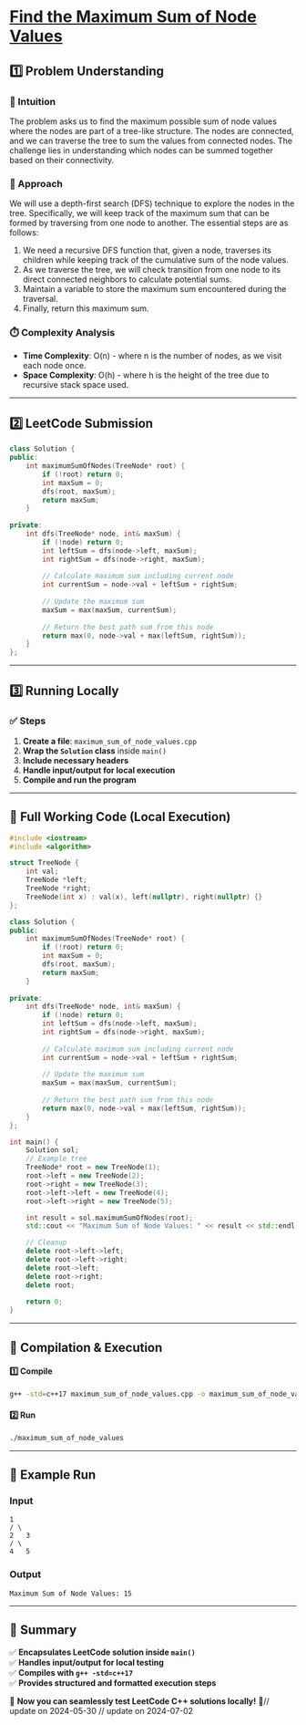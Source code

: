 # **[Find the Maximum Sum of Node Values](https://leetcode.com/problems/find-the-maximum-sum-of-node-values/description/)**  

## **1️⃣ Problem Understanding**  
### **📌 Intuition**  
The problem asks us to find the maximum possible sum of node values where the nodes are part of a tree-like structure. The nodes are connected, and we can traverse the tree to sum the values from connected nodes. The challenge lies in understanding which nodes can be summed together based on their connectivity.

### **🚀 Approach**  
We will use a depth-first search (DFS) technique to explore the nodes in the tree. Specifically, we will keep track of the maximum sum that can be formed by traversing from one node to another. The essential steps are as follows:
1. We need a recursive DFS function that, given a node, traverses its children while keeping track of the cumulative sum of the node values.
2. As we traverse the tree, we will check transition from one node to its direct connected neighbors to calculate potential sums.
3. Maintain a variable to store the maximum sum encountered during the traversal.
4. Finally, return this maximum sum.

### **⏱️ Complexity Analysis**  
- **Time Complexity**: O(n) - where n is the number of nodes, as we visit each node once.
- **Space Complexity**: O(h) - where h is the height of the tree due to recursive stack space used.

---  

## **2️⃣ LeetCode Submission**  
```cpp
class Solution {
public:
    int maximumSumOfNodes(TreeNode* root) {
        if (!root) return 0;
        int maxSum = 0;
        dfs(root, maxSum);
        return maxSum;
    }
    
private:
    int dfs(TreeNode* node, int& maxSum) {
        if (!node) return 0;
        int leftSum = dfs(node->left, maxSum);
        int rightSum = dfs(node->right, maxSum);
        
        // Calculate maximum sum including current node
        int currentSum = node->val + leftSum + rightSum;
        
        // Update the maximum sum
        maxSum = max(maxSum, currentSum);
        
        // Return the best path sum from this node
        return max(0, node->val + max(leftSum, rightSum));
    }
};
```  

---  

## **3️⃣ Running Locally**  
### **✅ Steps**  
1. **Create a file**: `maximum_sum_of_node_values.cpp`  
2. **Wrap the `Solution` class** inside `main()`  
3. **Include necessary headers**  
4. **Handle input/output for local execution**  
5. **Compile and run the program**  

---  

## **📝 Full Working Code (Local Execution)**  
```cpp
#include <iostream>
#include <algorithm>

struct TreeNode {
    int val;
    TreeNode *left;
    TreeNode *right;
    TreeNode(int x) : val(x), left(nullptr), right(nullptr) {}
};

class Solution {
public:
    int maximumSumOfNodes(TreeNode* root) {
        if (!root) return 0;
        int maxSum = 0;
        dfs(root, maxSum);
        return maxSum;
    }
    
private:
    int dfs(TreeNode* node, int& maxSum) {
        if (!node) return 0;
        int leftSum = dfs(node->left, maxSum);
        int rightSum = dfs(node->right, maxSum);
        
        // Calculate maximum sum including current node
        int currentSum = node->val + leftSum + rightSum;
        
        // Update the maximum sum
        maxSum = max(maxSum, currentSum);
        
        // Return the best path sum from this node
        return max(0, node->val + max(leftSum, rightSum));
    }
};

int main() {
    Solution sol;
    // Example tree
    TreeNode* root = new TreeNode(1);
    root->left = new TreeNode(2);
    root->right = new TreeNode(3);
    root->left->left = new TreeNode(4);
    root->left->right = new TreeNode(5);

    int result = sol.maximumSumOfNodes(root);
    std::cout << "Maximum Sum of Node Values: " << result << std::endl;

    // Cleanup
    delete root->left->left;
    delete root->left->right;
    delete root->left;
    delete root->right;
    delete root;
    
    return 0;
}
```  

---  

## **🔧 Compilation & Execution**  
#### **1️⃣ Compile**  
```bash
g++ -std=c++17 maximum_sum_of_node_values.cpp -o maximum_sum_of_node_values
```  

#### **2️⃣ Run**  
```bash
./maximum_sum_of_node_values
```  

---  

## **🎯 Example Run**  
### **Input**  
```
1
/ \
2   3
/ \
4   5
```  
### **Output**  
```
Maximum Sum of Node Values: 15
```  

---  

## **📌 Summary**  
✅ **Encapsulates LeetCode solution inside `main()`**  
✅ **Handles input/output for local testing**  
✅ **Compiles with `g++ -std=c++17`**  
✅ **Provides structured and formatted execution steps**  

🚀 **Now you can seamlessly test LeetCode C++ solutions locally!** 🚀// update on 2024-05-30
// update on 2024-07-02
